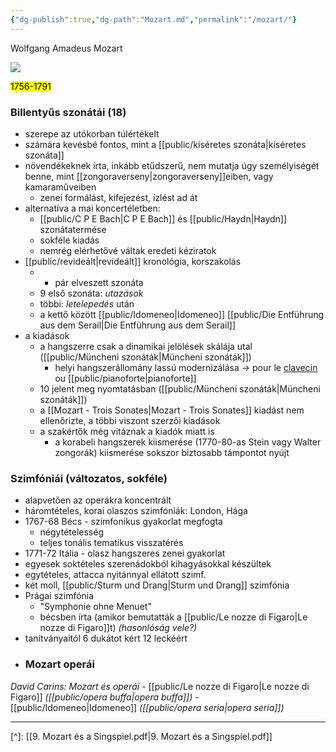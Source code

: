 ```yaml
---
{"dg-publish":true,"dg-path":"Mozart.md","permalink":"/mozart/"}
---
```


Wolfgang Amadeus Mozart

![](https://st4.depositphotos.com/13128258/20871/v/600/depositphotos_208715060-stock-illustration-wolfgang-amadeus-mozart-great-composer.jpg)

<mark>1756-1791</mark>

### Billentyűs szonátái (18)

- szerepe az utókorban túlértékelt
- számára kevésbé fontos, mint a [[public/kíséretes szonáta\|kíséretes szonáta]]
- növendékeknek írta, inkább etűdszerű, nem mutatja úgy személyiségét benne, mint [[zongoraverseny\|zongoraverseny]]eiben, vagy kamaraműveiben
	- zenei formálást, kifejezést, ízlést ad át
- alternatíva a mai koncertéletben:
	- [[public/C P E Bach\|C P E Bach]] és [[public/Haydn\|Haydn]] szonátatermése
	- sokféle kiadás
	- nemrég elérhetővé váltak eredeti kéziratok
- [[public/revideált\|revideált]] kronológia, korszakolás
	- + pár elveszett szonáta
	- 9 első szonáta: *utazások*
	- többi: *letelepedés* után
	- a kettő között [[public/Idomeneo\|Idomeneo]] [[public/Die Entführung aus dem Serail\|Die Entführung aus dem Serail]]
- a kiadások
	- a hangszerre csak a dinamikai jelölések skálája utal ([[public/Müncheni szonáták\|Müncheni szonáták]])
		- helyi hangszerállomány lassú modernizálása -> pour le [clavecin](clavichord.md) ou [[public/pianoforte\|pianoforte]]
	- 10 jelent meg nyomtatásban ([[public/Müncheni szonáták\|Müncheni szonáták]])
	- a [[Mozart - Trois Sonates\|Mozart - Trois Sonates]] kiadást nem ellenőrizte, a többi viszont szerzői kiadások
	- a szakértők még vitáznak a kiadók miatt is
		- a korabeli hangszerek kiismerése (1770-80-as Stein vagy Walter zongorák) kiismerése sokszor biztosabb támpontot nyújt
### Szimfóniái (változatos, sokféle)

- alapvetően az operákra koncentrált
- háromtételes, korai olaszos szimfóniák: London, Hága
- 1767-68 Bécs - szimfonikus gyakorlat megfogta
	- négytételesség
	- teljes tonális tematikus visszatérés
- 1771-72 Itália - olasz hangszeres zenei gyakorlat
- egyesek soktételes szerenádokból kihagyásokkal készültek
- egytételes, attacca nyitánnyal ellátott szimf.
- két moll, [[public/Sturm und Drang\|Sturm und Drang]] szimfónia
- Prágai szimfónia
	- "Symphonie ohne Menuet"
	- bécsben írta (amikor bemutatták a [[public/Le nozze di Figaro\|Le nozze di Figaro]]t) *(hasonlóság vele?)*
- tanítványaitól 6 dukátot kért 12 leckéért
- ### Mozart operái
*David Carins: Mozart és operái*
	- [[public/Le nozze di Figaro\|Le nozze di Figaro]] *([[public/opera buffa\|opera buffa]])*
	- [[public/Idomeneo\|Idomeneo]] *([[public/opera seria\|opera seria]])*

---
[^]: [[9. Mozart és a Singspiel.pdf\|9. Mozart és a Singspiel.pdf]]
